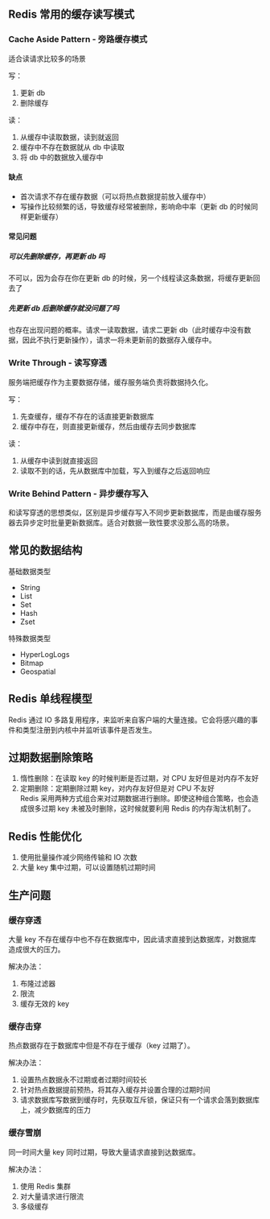 ## Redis 常用的缓存读写模式

### Cache Aside Pattern - 旁路缓存模式

适合读请求比较多的场景

写：

1. 更新 db
2. 删除缓存  

读：

1. 从缓存中读取数据，读到就返回
2. 缓存中不存在数据就从 db 中读取
3. 将 db 中的数据放入缓存中

#### 缺点

- 首次请求不存在缓存数据（可以将热点数据提前放入缓存中）
- 写操作比较频繁的话，导致缓存经常被删除，影响命中率（更新 db 的时候同样更新缓存）

#### 常见问题

##### 可以先删除缓存，再更新 db 吗

不可以，因为会存在你在更新 db 的时候，另一个线程读这条数据，将缓存更新回去了

##### 先更新 db 后删除缓存就没问题了吗

也存在出现问题的概率。请求一读取数据，请求二更新 db（此时缓存中没有数据，因此不执行更新操作），请求一将未更新前的数据存入缓存中。

### Write Through - 读写穿透

服务端把缓存作为主要数据存储，缓存服务端负责将数据持久化。

写：

1. 先查缓存，缓存不存在的话直接更新数据库
2. 缓存中存在，则直接更新缓存，然后由缓存去同步数据库

读：

1. 从缓存中读到就直接返回
2. 读取不到的话，先从数据库中加载，写入到缓存之后返回响应

### Write Behind Pattern - 异步缓存写入

和读写穿透的思想类似，区别是异步缓存写入不同步更新数据库，而是由缓存服务器去异步定时批量更新数据库。适合对数据一致性要求没那么高的场景。

## 常见的数据结构

基础数据类型

- String
- List
- Set
- Hash
- Zset

特殊数据类型

- HyperLogLogs
- Bitmap
- Geospatial

## Redis 单线程模型

Redis 通过 IO 多路复用程序，来监听来自客户端的大量连接。它会将感兴趣的事件和类型注册到内核中并监听该事件是否发生。

## 过期数据删除策略

1. 惰性删除：在读取 key 的时候判断是否过期，对 CPU 友好但是对内存不友好
2. 定期删除：定期删除过期 key，对内存友好但是对 CPU 不友好  
Redis 采用两种方式组合来对过期数据进行删除。即使这种组合策略，也会造成很多过期 key 未被及时删除，这时候就要利用 Redis 的内存淘汰机制了。

## Redis 性能优化

1. 使用批量操作减少网络传输和 IO 次数
2. 大量 key 集中过期，可以设置随机过期时间

## 生产问题

### 缓存穿透

大量 key 不存在缓存中也不存在数据库中，因此请求直接到达数据库，对数据库造成很大的压力。

解决办法：

1. 布隆过滤器
2. 限流
3. 缓存无效的 key

### 缓存击穿

热点数据存在于数据库中但是不存在于缓存（key 过期了）。

解决办法：

1. 设置热点数据永不过期或者过期时间较长
2. 针对热点数据提前预热，将其存入缓存并设置合理的过期时间
3. 请求数据库写数据到缓存时，先获取互斥锁，保证只有一个请求会落到数据库上，减少数据库的压力

### 缓存雪崩

同一时间大量 key 同时过期，导致大量请求直接到达数据库。

解决办法：

1. 使用 Redis 集群
2. 对大量请求进行限流
3. 多级缓存
